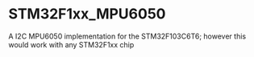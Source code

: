 # STM32F1xx_MPU6050
A I2C MPU6050 implementation for the STM32F103C6T6; however this would work with any STM32F1xx chip 
